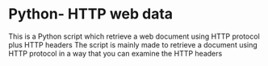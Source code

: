 # Python- HTTP web data
This is a Python script which retrieve a web document using HTTP protocol plus HTTP headers
The script is mainly made to retrieve a document using HTTP protocol in a way that you can examine the HTTP headers
